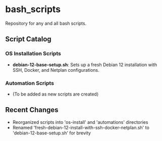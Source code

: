 # bash_scripts
Repository for any and all bash scripts.

## Script Catalog

### OS Installation Scripts
- **debian-12-base-setup.sh**: Sets up a fresh Debian 12 installation with SSH, Docker, and Netplan configurations.

### Automation Scripts
- (To be added as new scripts are created)

## Recent Changes
- Reorganized scripts into 'os-install' and 'automations' directories
- Renamed 'fresh-debian-12-install-with-ssh-docker-netplan.sh' to 'debian-12-base-setup.sh' for brevity

